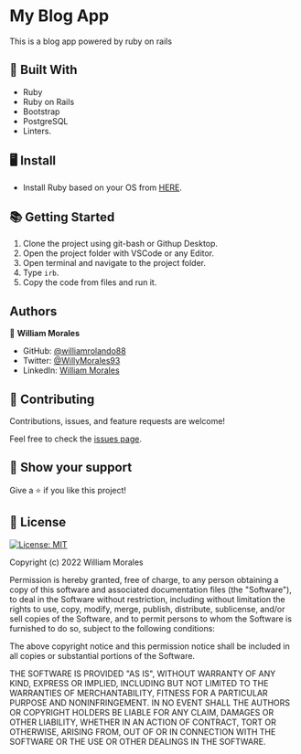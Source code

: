 # My Blog App

This is a blog app powered by ruby on rails

## 🧩 Built With

- Ruby
- Ruby on Rails
- Bootstrap
- PostgreSQL
- Linters.

## 🖥️ Install

- Install Ruby based on your OS from [HERE](https://www.ruby-lang.org/en/downloads/).

## 📚 Getting Started

1. Clone the project using git-bash or Githup Desktop.
2. Open the project folder with VSCode or any Editor.
3. Open terminal and navigate to the project folder.
4. Type `irb`.
5. Copy the code from files and run it.

## Authors

👤 **William Morales**

- GitHub: [@williamrolando88](https://github.com/williamrolando88)
- Twitter: [@WillyMorales93](https://twitter.com/WillyMorales93)
- LinkedIn: [William Morales](https://www.linkedin.com/in/william-rolando-morales/)

## 🤝 Contributing

Contributions, issues, and feature requests are welcome!

Feel free to check the [issues page](../../issues).

## 👏 Show your support

Give a ⭐️ if you like this project!

<!-- ## 👍 Credits -->

<!--
GUI & Graphic Design: Cindy Shin

- Behance: [Cindy Shin](https://www.behance.net/adagio07)
-->

## 📝 License

[![License: MIT](https://img.shields.io/badge/License-MIT-yellow.svg)](https://opensource.org/licenses/MIT)

Copyright (c) 2022 William Morales

Permission is hereby granted, free of charge, to any person obtaining a copy of this software and associated documentation files (the "Software"), to deal in the Software without restriction, including without limitation the rights to use, copy, modify, merge, publish, distribute, sublicense, and/or sell copies of the Software, and to permit persons to whom the Software is furnished to do so, subject to the following conditions:

The above copyright notice and this permission notice shall be included in all copies or substantial portions of the Software.

THE SOFTWARE IS PROVIDED "AS IS", WITHOUT WARRANTY OF ANY KIND, EXPRESS OR IMPLIED, INCLUDING BUT NOT LIMITED TO THE WARRANTIES OF MERCHANTABILITY, FITNESS FOR A PARTICULAR PURPOSE AND NONINFRINGEMENT. IN NO EVENT SHALL THE AUTHORS OR COPYRIGHT HOLDERS BE LIABLE FOR ANY CLAIM, DAMAGES OR OTHER LIABILITY, WHETHER IN AN ACTION OF CONTRACT, TORT OR OTHERWISE, ARISING FROM, OUT OF OR IN CONNECTION WITH THE SOFTWARE OR THE USE OR OTHER DEALINGS IN THE SOFTWARE.